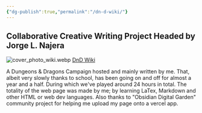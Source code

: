 ```yaml
---
{"dg-publish":true,"permalink":"/dn-d-wiki/"}
---
```


## Collaborative Creative Writing Project Headed by Jorge L. Najera

![cover_photo_wiki.webp](https://novaerusphistldnd-cook131s-projects.vercel.app/img/user/imagenes/Escenas%20Graficas/cover_photo_wiki.webp)
[DnD Wiki](https://novaerusphistldnd-cook131s-projects.vercel.app)

A Dungeons & Dragons Campaign hosted and mainly written by me. That, albeit very slowly thanks to school, has been going on and off for almost a year and a half. During which we've played around 24 hours in total. The totality of the web page was made by me; by learning LaTex, Markdown and other HTML or web dev languages. Also thanks to "Obsidian Digital Garden" community project for helping me upload my page onto a vercel app.